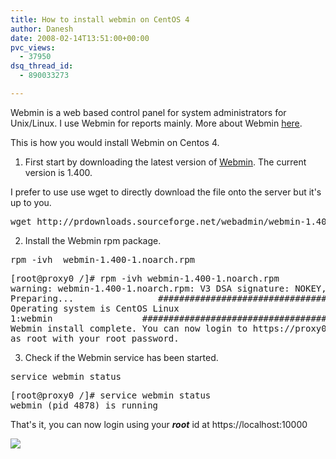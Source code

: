 ```yaml
---
title: How to install webmin on CentOS 4
author: Danesh
date: 2008-02-14T13:51:00+00:00
pvc_views:
  - 37950
dsq_thread_id:
  - 890033273

---
```

Webmin is a web based control panel for system administrators for Unix/Linux. I use Webmin for reports mainly. More about Webmin [here][1].

This is how you would install Webmin on Centos 4.

1. First start by downloading the latest version of [Webmin][2]. The current version is 1.400.

I prefer to use use wget to directly download the file onto the server but it's up to you.

<pre>wget http://prdownloads.sourceforge.net/webadmin/webmin-1.400-1.noarch.rpm</pre>

2. Install the Webmin rpm package.

<pre>rpm -ivh  webmin-1.400-1.noarch.rpm</pre>

<pre>[root@proxy0 /]# rpm -ivh webmin-1.400-1.noarch.rpm
warning: webmin-1.400-1.noarch.rpm: V3 DSA signature: NOKEY, key ID 11f63c51
Preparing...                ########################################### [100%]
Operating system is CentOS Linux
1:webmin                 ########################################### [100%]
Webmin install complete. You can now login to https://proxy0.klm1.netcel360.com:10000/
as root with your root password.</pre>

3. Check if the Webmin service has been started.

<pre>service webmin status</pre>

<pre>[root@proxy0 /]# service webmin status
webmin (pid 4878) is running</pre>

That's it, you can now login using your _**root**_ id at https://localhost:10000

<!--more-->

[<img src="http://img89.imageshack.us/img89/4585/webmin1sgb5.png" border="0" />][3]

 [1]: http://www.webmin.com/index.html
 [2]: http://www.webmin.com/download.html
 [3]: http://img89.imageshack.us/img89/9980/webmin1bb9.png